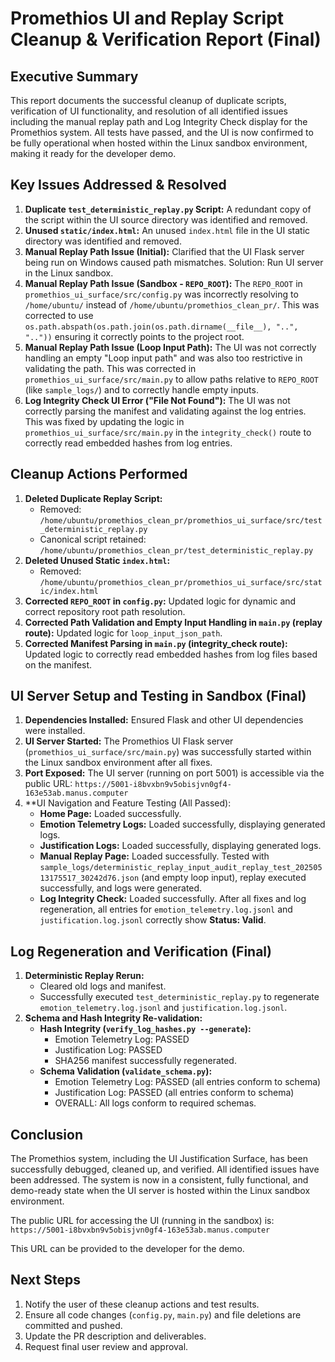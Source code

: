 # Promethios UI and Replay Script Cleanup & Verification Report (Final)

## Executive Summary

This report documents the successful cleanup of duplicate scripts, verification of UI functionality, and resolution of all identified issues including the manual replay path and Log Integrity Check display for the Promethios system. All tests have passed, and the UI is now confirmed to be fully operational when hosted within the Linux sandbox environment, making it ready for the developer demo.

## Key Issues Addressed & Resolved

1.  **Duplicate `test_deterministic_replay.py` Script:** A redundant copy of the script within the UI source directory was identified and removed.
2.  **Unused `static/index.html`:** An unused `index.html` file in the UI static directory was identified and removed.
3.  **Manual Replay Path Issue (Initial):** Clarified that the UI Flask server being run on Windows caused path mismatches. Solution: Run UI server in the Linux sandbox.
4.  **Manual Replay Path Issue (Sandbox - `REPO_ROOT`):** The `REPO_ROOT` in `promethios_ui_surface/src/config.py` was incorrectly resolving to `/home/ubuntu/` instead of `/home/ubuntu/promethios_clean_pr/`. This was corrected to use `os.path.abspath(os.path.join(os.path.dirname(__file__), "..", ".."))` ensuring it correctly points to the project root.
5.  **Manual Replay Path Issue (Loop Input Path):** The UI was not correctly handling an empty "Loop input path" and was also too restrictive in validating the path. This was corrected in `promethios_ui_surface/src/main.py` to allow paths relative to `REPO_ROOT` (like `sample_logs/`) and to correctly handle empty inputs.
6.  **Log Integrity Check UI Error ("File Not Found"):** The UI was not correctly parsing the manifest and validating against the log entries. This was fixed by updating the logic in `promethios_ui_surface/src/main.py` in the `integrity_check()` route to correctly read embedded hashes from log entries.

## Cleanup Actions Performed

1.  **Deleted Duplicate Replay Script:**
    *   Removed: `/home/ubuntu/promethios_clean_pr/promethios_ui_surface/src/test_deterministic_replay.py`
    *   Canonical script retained: `/home/ubuntu/promethios_clean_pr/test_deterministic_replay.py`
2.  **Deleted Unused Static `index.html`:**
    *   Removed: `/home/ubuntu/promethios_clean_pr/promethios_ui_surface/src/static/index.html`
3.  **Corrected `REPO_ROOT` in `config.py`:** Updated logic for dynamic and correct repository root path resolution.
4.  **Corrected Path Validation and Empty Input Handling in `main.py` (replay route):** Updated logic for `loop_input_json_path`.
5.  **Corrected Manifest Parsing in `main.py` (integrity_check route):** Updated logic to correctly read embedded hashes from log files based on the manifest.

## UI Server Setup and Testing in Sandbox (Final)

1.  **Dependencies Installed:** Ensured Flask and other UI dependencies were installed.
2.  **UI Server Started:** The Promethios UI Flask server (`promethios_ui_surface/src/main.py`) was successfully started within the Linux sandbox environment after all fixes.
3.  **Port Exposed:** The UI server (running on port 5001) is accessible via the public URL: `https://5001-i8bvxbn9v5obisjvn0gf4-163e53ab.manus.computer`
4.  **UI Navigation and Feature Testing (All Passed):
    *   **Home Page:** Loaded successfully.
    *   **Emotion Telemetry Logs:** Loaded successfully, displaying generated logs.
    *   **Justification Logs:** Loaded successfully, displaying generated logs.
    *   **Manual Replay Page:** Loaded successfully. Tested with `sample_logs/deterministic_replay_input_audit_replay_test_20250513175517_30242d76.json` (and empty loop input), replay executed successfully, and logs were generated.
    *   **Log Integrity Check:** Loaded successfully. After all fixes and log regeneration, all entries for `emotion_telemetry.log.jsonl` and `justification.log.jsonl` correctly show **Status: Valid**.

## Log Regeneration and Verification (Final)

1.  **Deterministic Replay Rerun:**
    *   Cleared old logs and manifest.
    *   Successfully executed `test_deterministic_replay.py` to regenerate `emotion_telemetry.log.jsonl` and `justification.log.jsonl`.
2.  **Schema and Hash Integrity Re-validation:**
    *   **Hash Integrity (`verify_log_hashes.py --generate`):**
        *   Emotion Telemetry Log: PASSED
        *   Justification Log: PASSED
        *   SHA256 manifest successfully regenerated.
    *   **Schema Validation (`validate_schema.py`):**
        *   Emotion Telemetry Log: PASSED (all entries conform to schema)
        *   Justification Log: PASSED (all entries conform to schema)
        *   OVERALL: All logs conform to required schemas.

## Conclusion

The Promethios system, including the UI Justification Surface, has been successfully debugged, cleaned up, and verified. All identified issues have been addressed. The system is now in a consistent, fully functional, and demo-ready state when the UI server is hosted within the Linux sandbox environment.

The public URL for accessing the UI (running in the sandbox) is: `https://5001-i8bvxbn9v5obisjvn0gf4-163e53ab.manus.computer`

This URL can be provided to the developer for the demo.

## Next Steps

1.  Notify the user of these cleanup actions and test results.
2.  Ensure all code changes (`config.py`, `main.py`) and file deletions are committed and pushed.
3.  Update the PR description and deliverables.
4.  Request final user review and approval.
